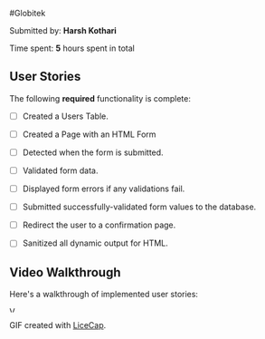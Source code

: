 #Globitek

Submitted by: **Harsh Kothari**

Time spent: **5** hours spent in total

## User Stories

The following **required** functionality is complete:
* [ ] Created a Users Table.
* [ ] Created a Page with an HTML Form
* [ ] Detected when the form is submitted.
* [ ] Validated form data.
* [ ] Displayed form errors if any validations fail.
* [ ] Submitted successfully-validated form values to the database.
* [ ] Redirect the user to a confirmation page.
* [ ] Sanitized all dynamic output for HTML.


## Video Walkthrough

Here's a walkthrough of implemented user stories:

<img src='http://imgur.com/a/6ZTAZ' title='Codepath week 1' width='10' alt='Video Walkthrough' />

GIF created with [LiceCap](http://www.cockos.com/licecap/).
